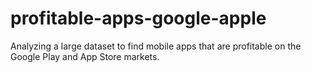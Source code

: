 # profitable-apps-google-apple
Analyzing a large dataset to find mobile apps that are profitable on the Google Play and App Store markets.
